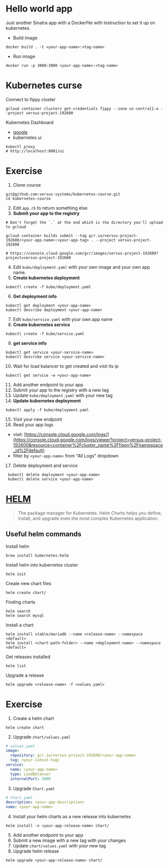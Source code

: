 # Hello world app

Just another Sinatra app with a Dockerfile with instruction to set it up on kubernetes.

- Build image
```console
docker build . -t <your-app-name>:<tag-name>
```
- Run image
```console
docker run -p 3000:3000 <your-app-name>:<tag-name>
```

# Kubernetes curse

Connect to fippy cluster
```console
gcloud container clusters get-credentials fippy --zone us-central1-a --project versus-project-192600
```
Kubernetes Dashboard
- [google](https://console.cloud.google.com/kubernetes/workload?project=versus-project-192600&workload_list_tablesize=50)
- kubernetes ui
```console
kubectl proxy
# http://localhost:8001/ui
```

# Exercise

1. Clone course
```
git@github.com:versus-systems/kubernetes-course.git
cd kubernetes-course
```
2. Edit `app.rb` to return something else
3. **Submit your app to the registry**
```console
# Don't forget the `.` at the end which is the directory you'll upload to gcloud

gcloud container builds submit --tag gcr.io/versus-project-192600/<your-app-name>:<your-app-tag> . --project versus-project-192600

# https://console.cloud.google.com/gcr/images/versus-project-192600?project=versus-project-192600
```
4. Edit `kube/deployment.yaml` with your own image and your own app name.
5. **Create kubernetes deployment**
```console
kubectl create -f kube/deployment.yaml
```
6. **Get deployment info**
```console
kubectl get deployment <your-app-name>
kubectl describe deployment <your-app-name>
```
7. Edit `kube/service.yaml` with your own app name
8. **Create kubernetes service**
```console
kubectl create -f kube/service.yaml
```
9. **get service info**
```console
kubectl get service <your-service-name>
kubectl describe service <your-service-name>
```
10. Wait for load balancer to get created and visit its ip
```console
kubectl get service -w <your-app-name>
```
11. Add another endpoint to your app
12. Submit your app to the registry with a new tag
13. Update `kube/deployment.yaml` with your new tag
14. **Update kubernetes deployment**
```console
kubectl apply -f kube/deployment.yaml
```
15. Visit your new endpoint
16. Read your app logs
  - visit: [https://console.cloud.google.com/logs/](https://console.cloud.google.com/logs/viewer?project=versus-project-192600&resource=container%2Fcluster_name%2Ffippy%2Fnamespace_id%2Fdefault)
  - filter by `<your-app-name>` from "All Logs" dropdown
17. Delete deployment and service
```console
 kubectl delete deployment <your-app-name>
 kubectl delete service <your-app-name>
```

# [HELM](https://helm.sh/)
> The package manager for Kubernetes.
> Helm Charts helps you define, install, and upgrade even the most complex Kubernetes application.

## Useful helm commands

Install helm
```console
brew install kubernetes-helm
```

Install helm into kubernetes cluster
```console
helm init
```

Create new chart files
```console
helm create chart/
```

Finding charts
```console
helm search
helm search mysql
```

Install a chart
```console
helm install stable/mariadb --name <release-name> --namespace <default>
helm install <chart-path-folder> --name <deployment-name> --namespace <default>
```

Get releases installed
```console
helm list
```

Upgrade a release
```console
helm upgrade <release-name> -f <values.yaml>
```

# Exercise

1. Create a helm chart
```console
helm create chart
```
2. Upgrade `chart/values.yaml`
```yaml
# values.yaml
image:
  repository: gcr.io/versus-project-192600/<your-app-name>
  tag: <your-latest-tag>
service:
  name: <your-app-name>
  type: LoadBalancer
  internalPort: 3000
```
3. Upgrade `Chart.yaml`
```yaml
# Chart.yaml
description: <your-app-description>
name: <your-app-name>
```
4. Install your helm charts as a new release into kubernetes
```console
helm install -n <your-app-release-name> chart/
```
5. Add another endpoint to your app
6. Submit a new image with a new tag with your changes
7. Update `chart/values.yaml` with your new tag
8. Upgrade helm release
```console
helm upgrade <your-app-release-name> chart/
```

